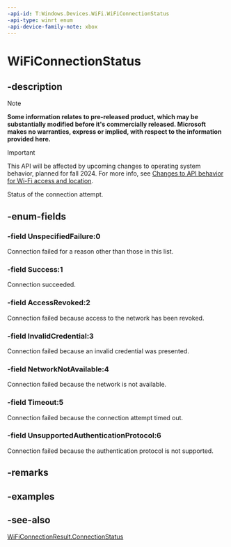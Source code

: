 ```yaml
---
-api-id: T:Windows.Devices.WiFi.WiFiConnectionStatus
-api-type: winrt enum
-api-device-family-note: xbox
---
```


<!-- Enumeration syntax
public enum Windows.Devices.WiFi.WiFiConnectionStatus : int
-->

# WiFiConnectionStatus

## -description

> [!NOTE]
> **Some information relates to pre-released product, which may be substantially modified before it's commercially released. Microsoft makes no warranties, express or implied, with respect to the information provided here.**

> [!IMPORTANT]
> This API will be affected by upcoming changes to operating system behavior, planned for fall 2024. For more info, see [Changes to API behavior for Wi-Fi access and location](/windows/win32/nativewifi/wi-fi-access-location-changes).

Status of the connection attempt.

## -enum-fields
### -field UnspecifiedFailure:0
Connection failed for a reason other than those in this list.

### -field Success:1
Connection succeeded.

### -field AccessRevoked:2
Connection failed because access to the network has been revoked.

### -field InvalidCredential:3
Connection failed because an invalid credential was presented.

### -field NetworkNotAvailable:4
Connection failed because the network is not available.

### -field Timeout:5
Connection failed because the connection attempt timed out.

### -field UnsupportedAuthenticationProtocol:6
Connection failed because the authentication protocol is not supported.


## -remarks

## -examples

## -see-also
[WiFiConnectionResult.ConnectionStatus](wificonnectionresult_connectionstatus.md)